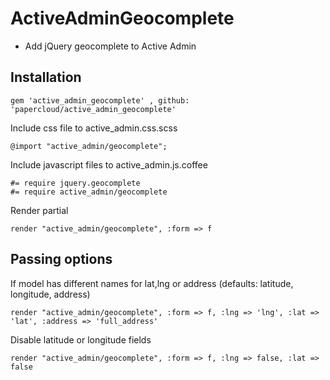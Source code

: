 ActiveAdminGeocomplete
=======================

- Add jQuery geocomplete to Active Admin

## Installation

	gem 'active_admin_geocomplete' , github: 'papercloud/active_admin_geocomplete'

Include css file to active_admin.css.scss

	@import "active_admin/geocomplete";

Include javascript files to active_admin.js.coffee

	#= require jquery.geocomplete
	#= require active_admin/geocomplete

Render partial 

	render "active_admin/geocomplete", :form => f

## Passing options

If model has different names for lat,lng or address (defaults: latitude, longitude, address)

	render "active_admin/geocomplete", :form => f, :lng => 'lng', :lat => 'lat', :address => 'full_address'

Disable latitude or longitude fields

	render "active_admin/geocomplete", :form => f, :lng => false, :lat => false
